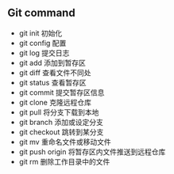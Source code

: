 ## Git command
* git init  初始化
* git config 配置
* git log 提交日志
* git add 添加到暂存区
* git diff 查看文件不同处
* git status 查看暂存区
* git commit 提交暂存区信息
* git clone 克隆远程仓库
* git pull 将分支下载到本地
* git branch 添加或设定分支
* git checkout 跳转到某分支
* git mv 重命名文件或移动文件
* git push origin 将暂存区内文件推送到远程仓库
* git rm 删除工作目录中的文件

